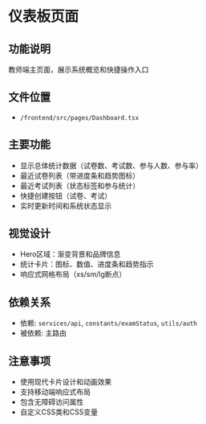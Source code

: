 # 仪表板页面

## 功能说明
教师端主页面，展示系统概览和快捷操作入口

## 文件位置
- `/frontend/src/pages/Dashboard.tsx`

## 主要功能
- 显示总体统计数据（试卷数、考试数、参与人数、参与率）
- 最近试卷列表（带进度条和趋势图标）
- 最近考试列表（状态标签和参与统计）
- 快捷创建按钮（试卷、考试）
- 实时更新时间和系统状态显示

## 视觉设计
- Hero区域：渐变背景和品牌信息
- 统计卡片：图标、数值、进度条和趋势指示
- 响应式网格布局（xs/sm/lg断点）

## 依赖关系
- 依赖: `services/api`, `constants/examStatus`, `utils/auth`
- 被依赖: 主路由

## 注意事项
- 使用现代卡片设计和动画效果
- 支持移动端响应式布局
- 包含无障碍访问属性
- 自定义CSS类和CSS变量